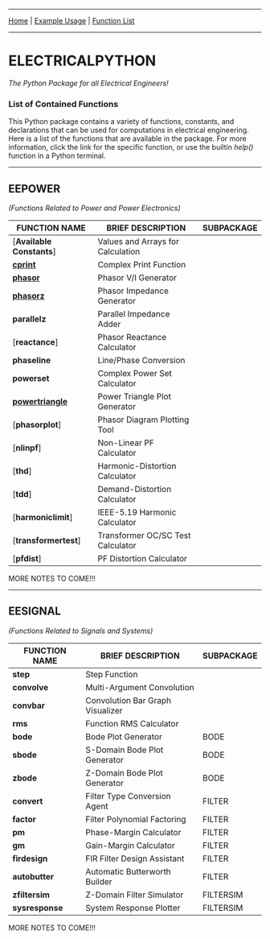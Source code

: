
---

[Home](https://engineerjoe440.github.io/ELECTRICALPYTHON/index)
 | 
[Example Usage](https://engineerjoe440.github.io/ELECTRICALPYTHON/example)
 | 
[Function List](https://engineerjoe440.github.io/ELECTRICALPYTHON/functionlist)

---

# ELECTRICALPYTHON
*The Python Package for all Electrical Engineers!*

### List of Contained Functions
This Python package contains a variety of functions, constants, and declarations
that can be used for computations in electrical engineering. Here is a list of
the functions that are available in the package. For more information, click the
link for the specific function, or use the builtin *help()* function in a Python
terminal.

---

## EEPOWER
*(Functions Related to Power and Power Electronics)*

| FUNCTION NAME                                                                         | BRIEF DESCRIPTION                 | SUBPACKAGE    |
|---------------------------------------------------------------------------------------|-----------------------------------|---------------|
|[**Available Constants**]                                                              | Values and Arrays for Calculation |               |
|[**cprint**](https://engineerjoe440.github.io/ELECTRICALPYTHON/cprint)                 | Complex Print Function            |               |
|[**phasor**](https://engineerjoe440.github.io/ELECTRICALPYTHON/phasor)                 | Phasor V/I Generator              |               |
|[**phasorz**](https://engineerjoe440.github.io/ELECTRICALPYTHON/phasorz)               | Phasor Impedance Generator        |               |
|**parallelz**                                                                          | Parallel Impedance Adder          |               |
|[**reactance**]                                                                        | Phasor Reactance Calculator       |               |
|**phaseline**                                                                          | Line/Phase Conversion             |               |
|**powerset**                                                                           | Complex Power Set Calculator      |               |
|[**powertriangle**](https://engineerjoe440.github.io/ELECTRICALPYTHON/example)         | Power Triangle Plot Generator     |               |
|[**phasorplot**]                                                                       | Phasor Diagram Plotting Tool      |               |
|[**nlinpf**]                                                                           | Non-Linear PF Calculator          |               |
|[**thd**]                                                                              | Harmonic-Distortion Calculator    |               |
|[**tdd**]                                                                              | Demand-Distortion Calculator      |               |
|[**harmoniclimit**]                                                                    | IEEE-5.19 Harmonic Calculator     |               |
|[**transformertest**]                                                                  | Transformer OC/SC Test Calculator |               |
|[**pfdist**]                                                                           | PF Distortion Calculator          |               |

 
 MORE NOTES TO COME!!!

---

## EESIGNAL
*(Functions Related to Signals and Systems)*

| FUNCTION NAME                                                                         | BRIEF DESCRIPTION                 | SUBPACKAGE    |
|---------------------------------------------------------------------------------------|-----------------------------------|---------------|
|**step**                                                                               | Step Function                     |               |
|**convolve**                                                                           | Multi-Argument Convolution        |               |
|**convbar**                                                                            | Convolution Bar Graph Visualizer  |               |
|**rms**                                                                                | Function RMS Calculator           |               |
|**bode**                                                                               | Bode Plot Generator               | BODE          |
|**sbode**                                                                              | S-Domain Bode Plot Generator      | BODE          |
|**zbode**                                                                              | Z-Domain Bode Plot Generator      | BODE          |
|**convert**                                                                            | Filter Type Conversion Agent      | FILTER        |
|**factor**                                                                             | Filter Polynomial Factoring       | FILTER        |
|**pm**                                                                                 | Phase-Margin Calculator           | FILTER        |
|**gm**                                                                                 | Gain-Margin Calculator            | FILTER        |
|**firdesign**                                                                          | FIR Filter Design Assistant       | FILTER        |
|**autobutter**                                                                         | Automatic Butterworth Builder     | FILTER        |
|**zfiltersim**                                                                         | Z-Domain Filter Simulator         | FILTERSIM     |
|**sysresponse**                                                                        | System Response Plotter           | FILTERSIM     |

MORE NOTES TO COME!!!

